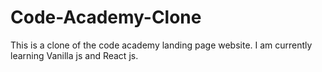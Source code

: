 # Code-Academy-Clone
This is a clone of the code academy landing page website.
I am currently learning Vanilla js and React js.

